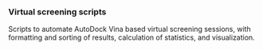 ### Virtual screening scripts

Scripts to automate AutoDock Vina based virtual screening sessions, with formatting and sorting of results, calculation of statistics, and visualization.
